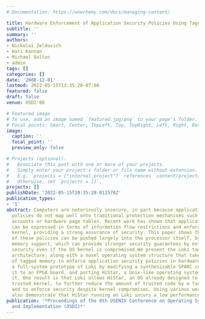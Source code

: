 ```yaml
---
# Documentation: https://wowchemy.com/docs/managing-content/

title: Hardware Enforcement of Application Security Policies Using Tagged Memory
subtitle: ''
summary: ''
authors:
- Nickolai Zeldovich
- Hari Kannan
- Michael Dalton
- admin
tags: []
categories: []
date: '2008-12-01'
lastmod: 2022-05-15T13:35:20-07:00
featured: false
draft: false
venue: OSDI'08

# Featured image
# To use, add an image named `featured.jpg/png` to your page's folder.
# Focal points: Smart, Center, TopLeft, Top, TopRight, Left, Right, BottomLeft, Bottom, BottomRight.
image:
  caption: ''
  focal_point: ''
  preview_only: false

# Projects (optional).
#   Associate this post with one or more of your projects.
#   Simply enter your project's folder or file name without extension.
#   E.g. `projects = ["internal-project"]` references `content/project/deep-learning/index.md`.
#   Otherwise, set `projects = []`.
projects: []
publishDate: '2022-05-15T20:35:20.012578Z'
publication_types:
- '1'
abstract: Computers are notoriously insecure, in part because application security
  policies do not map well onto traditional protection mechanisms such as Unix user
  accounts or hardware page tables. Recent work has shown that application policies
  can be expressed in terms of information flow restrictions and enforced in an OS
  kernel, providing a strong assurance of security. This paper shows that enforcement
  of these policies can be pushed largely into the processor itself, by using tagged
  memory support, which can provide stronger security guarantees by enforcing application
  security even if the OS kernel is compromised.We present the Loki tagged memory
  architecture, along with a novel operating system structure that takes advantage
  of tagged memory to enforce application security policies in hardware. We built
  a full-system prototype of Loki by modifying a synthesizable SPARC core, mapping
  it to an FPGA board, and porting HiStar, a Unix-like operating system, to run on
  it. One result is that Loki allows HiStar, an OS already designed to have a small
  trusted kernel, to further reduce the amount of trusted code by a factor of two,
  and to enforce security despite kernel compromises. Using various workloads, we
  also demonstrate that HiStar running on Loki incurs a low performance overhead.
publication: '*Proceedings of the 8th USENIX Conference on Operating Systems Design
  and Implementation (OSDI)*'
---
```

